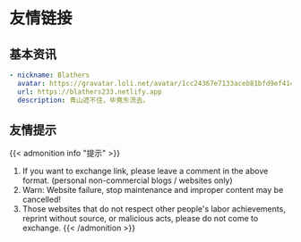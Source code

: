 # 友情链接


## 基本资讯

```yaml
- nickname: Blathers
  avatar: https://gravatar.loli.net/avatar/1cc24367e7133aceb81bfd9ef41481cd?s=240&d=mp
  url: https://blathers233.netlify.app
  description: 青山遮不住，毕竟东流去。
```



## 友情提示

{{< admonition info "提示" >}}
1. If you want to exchange link, please leave a comment in the above format. (personal non-commercial blogs / websites only)
2. Warn: Website failure, stop maintenance and improper content may be cancelled!
3. Those websites that do not respect other people's labor achievements, reprint without source, or malicious acts, please do not come to exchange.
{{< /admonition >}}

